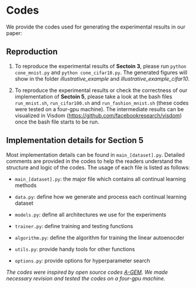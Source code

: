 # Codes

We provide the codes used for generating the experimental results in our paper:

## Reproduction

1. To reproduce the experimental results of **Sectoin 3**, please run `python cone_mnist.py` and `python cone_cifar10.py`. The generated figures will show in the folder *illustrative_example* and *illustrative_example_cifar10*.

2. To reproduce the experimental results or check the correctness of our implementation of **Sectoin 5**, please take a look at the bash files `run_mnist.sh`, `run_cifar100.sh` and `run_fashion_mnist.sh` (these codes were tested on a four-gpu machine). The intermediate results can be visualized in Visdom (https://github.com/facebookresearch/visdom) once the bash file starts to be run.

## Implementation details for Section 5

Most implementation details can be found in `main_[dataset].py`. Detailed comments are provided in the codes to help the readers understand the structure and logic of the codes. The usage of each file is listed as follows:

* `main_[dataset].py`: the major file which contains all continual learning methods

* `data.py`: define how we generate and process each continual learning dataset

* `models.py`: define all architectures we use for the experiments

* `trainer.py`: define training and testing functions

* `algorithm.py`: define the algorithm for training the linear autoenocder

* `utils.py`: provide handy tools for other functions

* `options.py`: provide options for hyperparameter search

*The codes were inspired by open source codes [A-GEM](https://github.com/facebookresearch/agem). We made necessary revision and tested the codes on a four-gpu machine.*